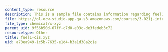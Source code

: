 ```yaml
---
content_type: resource
description: This is a sample file contains information regarding fuel1-cis.xyz.
file: https://ol-ocw-studio-app-qa.s3.amazonaws.com/courses/3-021j-introduction-to-modeling-and-simulation-spring-2012/a73ea9491c5b7635e1d4b3a1d38a2c1e_fuel1-cis.xyz
file_type: chemical/x-xyz
parent_uid: 9f56b50d-67ff-c7d0-e03c-de3fedeb3c72
resourcetype: Other
title: fuel1-cis.xyz
uid: a73ea949-1c5b-7635-e1d4-b3a1d38a2c1e
---
```

